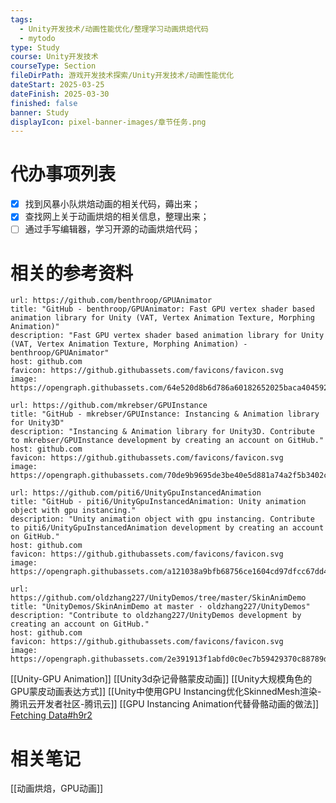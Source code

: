 ```yaml
---
tags:
  - Unity开发技术/动画性能优化/整理学习动画烘焙代码
  - mytodo
type: Study
course: Unity开发技术
courseType: Section
fileDirPath: 游戏开发技术探索/Unity开发技术/动画性能优化
dateStart: 2025-03-25
dateFinish: 2025-03-30
finished: false
banner: Study
displayIcon: pixel-banner-images/章节任务.png
---
```

# 代办事项列表
- [x] 找到风暴小队烘焙动画的相关代码，薅出来； 
- [x] 查找网上关于动画烘焙的相关信息，整理出来；
- [ ] 通过手写编辑器，学习开源的动画烘焙代码；
# 相关的参考资料
```cardlink
url: https://github.com/benthroop/GPUAnimator
title: "GitHub - benthroop/GPUAnimator: Fast GPU vertex shader based animation library for Unity (VAT, Vertex Animation Texture, Morphing Animation)"
description: "Fast GPU vertex shader based animation library for Unity (VAT, Vertex Animation Texture, Morphing Animation) - benthroop/GPUAnimator"
host: github.com
favicon: https://github.githubassets.com/favicons/favicon.svg
image: https://opengraph.githubassets.com/64e520d8b6d786a60182652025baca40459258722588c688d11c7315de65a71f/benthroop/GPUAnimator
```

```cardlink
url: https://github.com/mkrebser/GPUInstance
title: "GitHub - mkrebser/GPUInstance: Instancing & Animation library for Unity3D"
description: "Instancing & Animation library for Unity3D. Contribute to mkrebser/GPUInstance development by creating an account on GitHub."
host: github.com
favicon: https://github.githubassets.com/favicons/favicon.svg
image: https://opengraph.githubassets.com/70de9b9695de3be40e5d881a74a2f5b3402cd9f2f15cad8af45c780f8cb894aa/mkrebser/GPUInstance
```

```cardlink
url: https://github.com/piti6/UnityGpuInstancedAnimation
title: "GitHub - piti6/UnityGpuInstancedAnimation: Unity animation object with gpu instancing."
description: "Unity animation object with gpu instancing. Contribute to piti6/UnityGpuInstancedAnimation development by creating an account on GitHub."
host: github.com
favicon: https://github.githubassets.com/favicons/favicon.svg
image: https://opengraph.githubassets.com/a121038a9bfb68756ce1604cd97dfcc67dd47175465de4a31b1389c45e422c44/piti6/UnityGpuInstancedAnimation
```

```cardlink
url: https://github.com/oldzhang227/UnityDemos/tree/master/SkinAnimDemo
title: "UnityDemos/SkinAnimDemo at master · oldzhang227/UnityDemos"
description: "Contribute to oldzhang227/UnityDemos development by creating an account on GitHub."
host: github.com
favicon: https://github.githubassets.com/favicons/favicon.svg
image: https://opengraph.githubassets.com/2e391913f1abfd0c0ec7b59429370c88789d2c6c5352daf214f3abe45cb882ba/oldzhang227/UnityDemos
```
[[Unity-GPU Animation]]
[[Unity3d杂记骨骼蒙皮动画]]
[[Unity大规模角色的GPU蒙皮动画表达方式]]
[[Unity中使用GPU Instancing优化SkinnedMesh渲染-腾讯云开发者社区-腾讯云]]
[[GPU Instancing Animation代替骨骼动画的做法]]
[Fetching Data#h9r2](https://www.reddit.com/r/Unity3D/comments/1agowyy/i_want_to_optimize_performance_for_simple_scene/?rdt=40610)
# 相关笔记
[[动画烘焙，GPU动画]]




